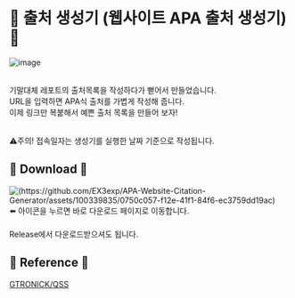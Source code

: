
# 📖 출처 생성기 (웹사이트 APA 출처 생성기) 📖

![image](https://github.com/EX3exp/APA-Website-Citation-Generator/assets/100339835/38a2bb75-e7a2-4099-9288-3c21bba36ecf)

<br> 기말대체 레포트의 출처목록을 작성하다가 뻗어서 만들었습니다.<br>
URL을 입력하면 APA식 출처를 가볍게 작성해 줍니다.<br>
이제 링크만 복붙해서 예쁜 출처 목록을 만들어 보자!<br>

<br>⚠️주의! 접속일자는 생성기를 실행한 날짜 기준으로 작성됩니다.
## 📖 Download 📖
![(https://github.com/EX3exp/APA-Website-Citation-Generator/assets/100339835/0750c057-f12e-41f1-84f6-ec3759dd19ac)](https://github.com/EX3exp/APA-Website-Citation-Generator/assets/100339835/0750c057-f12e-41f1-84f6-ec3759dd19ac)
 ⬅️ 아이콘을 누르면 바로 다운로드 페이지로 이동합니다.<br>
<br>Release에서 다운로드받으셔도 됩니다.

## 📖 Reference 📖
[GTRONICK/QSS](https://github.com/GTRONICK/QSS)
